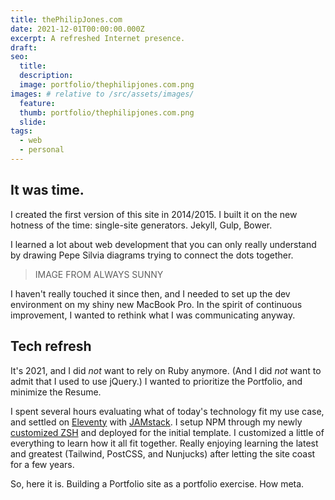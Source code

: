 ```yaml
---
title: thePhilipJones.com
date: 2021-12-01T00:00:00.000Z
excerpt: A refreshed Internet presence.
draft: 
seo:
  title:
  description:
  image: portfolio/thephilipjones.com.png
images: # relative to /src/assets/images/
  feature:
  thumb: portfolio/thephilipjones.com.png
  slide:
tags:
  - web
  - personal
---
```


## It was time.

I created the first version of this site in 2014/2015. I built it on the new hotness of the time: single-site generators. Jekyll, Gulp, Bower.

I learned a lot about web development that you can only really understand by drawing Pepe Silvia diagrams trying to connect the dots together. 

> IMAGE FROM ALWAYS SUNNY 

I haven't really touched it since then, and I needed to set up the dev environment on my shiny new MacBook Pro. In the spirit of continuous improvement, I wanted to rethink what I was communicating anyway.

## Tech refresh

It's 2021, and I did _not_ want to rely on Ruby anymore. (And I did _not_ want to admit that I used to use jQuery.) I wanted to prioritize the Portfolio, and minimize the Resume.

I spent several hours evaluating what of today's technology fit my use case, and settled on [Eleventy](https://www.11ty.dev) with [JAMstack](https://jamstack.com). I setup NPM through my newly [customized ZSH]() and deployed []() for the initial template. I customized a little of everything to learn how it all fit together. Really enjoying learning the latest and greatest (Tailwind, PostCSS, and Nunjucks) after letting the site coast for a few years.

So, here it is. Building a Portfolio site as a portfolio exercise. How meta.